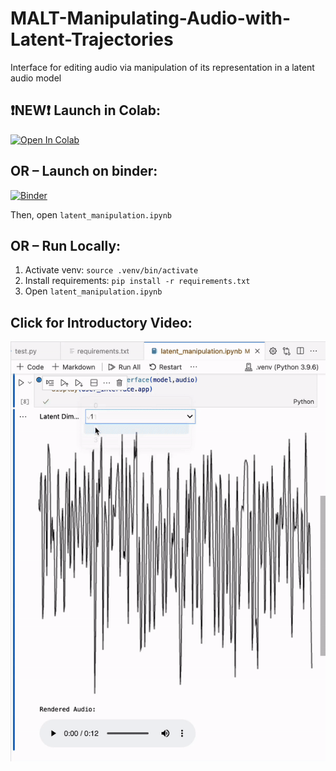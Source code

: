 # MALT-Manipulating-Audio-with-Latent-Trajectories
 Interface for editing audio via manipulation of its representation in a latent audio model


## ❗NEW❗ Launch in Colab: 
[![Open In Colab](https://colab.research.google.com/assets/colab-badge.svg)](https://colab.research.google.com/github/anonsubmission-del/MALT-Notebook/blob/main/latent_manipulation.ipynb)


## OR – Launch on binder:
[![Binder](https://mybinder.org/badge_logo.svg)](https://mybinder.org/v2/gh/anonsubmission-del/MALT-Notebook/HEAD)

Then, open `latent_manipulation.ipynb`

## OR – Run Locally:

1. Activate venv: `source .venv/bin/activate`
2. Install requirements: `pip install -r requirements.txt`
3. Open `latent_manipulation.ipynb`

## Click for Introductory Video:

[![editing a latent trajectory](/assets/images/interface.gif)](https://youtu.be/I8BQh7oHytc)
